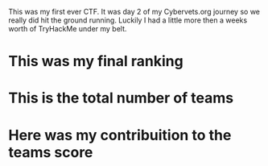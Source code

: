 This was my first ever CTF. It was day 2 of my Cybervets.org journey so we really did hit the ground running. Luckily I had a little more then a weeks worth of TryHackMe under my belt.


# This was my final ranking




# This is the total number of teams



# Here was my contribuition to the teams score

